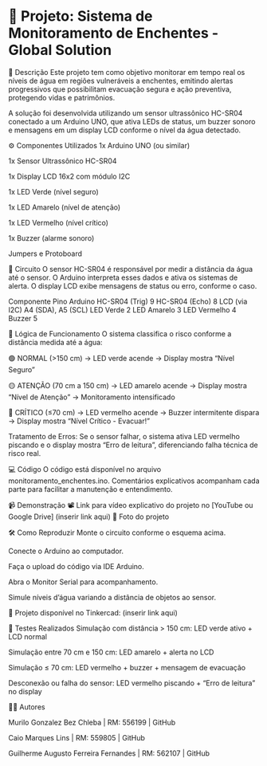 # 🌊 Projeto: Sistema de Monitoramento de Enchentes - Global Solution
📌 Descrição
Este projeto tem como objetivo monitorar em tempo real os níveis de água em regiões vulneráveis a enchentes, emitindo alertas progressivos que possibilitam evacuação segura e ação preventiva, protegendo vidas e patrimônios.

A solução foi desenvolvida utilizando um sensor ultrassônico HC-SR04 conectado a um Arduino UNO, que ativa LEDs de status, um buzzer sonoro e mensagens em um display LCD conforme o nível da água detectado.

⚙️ Componentes Utilizados
1x Arduino UNO (ou similar)

1x Sensor Ultrassônico HC-SR04

1x Display LCD 16x2 com módulo I2C

1x LED Verde (nível seguro)

1x LED Amarelo (nível de atenção)

1x LED Vermelho (nível crítico)

1x Buzzer (alarme sonoro)

Jumpers e Protoboard

📐 Circuito
O sensor HC-SR04 é responsável por medir a distância da água até o sensor. O Arduino interpreta esses dados e ativa os sistemas de alerta. O display LCD exibe mensagens de status ou erro, conforme o caso.

Componente	Pino Arduino
HC-SR04 (Trig)	9
HC-SR04 (Echo)	8
LCD (via I2C)	A4 (SDA), A5 (SCL)
LED Verde	2
LED Amarelo	3
LED Vermelho	4
Buzzer	5

🧠 Lógica de Funcionamento
O sistema classifica o risco conforme a distância medida até a água:

🟢 NORMAL (>150 cm)
→ LED verde acende
→ Display mostra “Nível Seguro”

🟡 ATENÇÃO (70 cm a 150 cm)
→ LED amarelo acende
→ Display mostra “Nível de Atenção”
→ Monitoramento intensificado

🔴 CRÍTICO (≤70 cm)
→ LED vermelho acende
→ Buzzer intermitente dispara
→ Display mostra “Nível Crítico - Evacuar!”

Tratamento de Erros:
Se o sensor falhar, o sistema ativa LED vermelho piscando e o display mostra “Erro de leitura”, diferenciando falha técnica de risco real.

💻 Código
O código está disponível no arquivo monitoramento_enchentes.ino.
Comentários explicativos acompanham cada parte para facilitar a manutenção e entendimento.

📹 Demonstração
📽️ Link para vídeo explicativo do projeto no [YouTube ou Google Drive] (inserir link aqui)
📸 Foto do projeto 

🛠️ Como Reproduzir
Monte o circuito conforme o esquema acima.

Conecte o Arduino ao computador.

Faça o upload do código via IDE Arduino.

Abra o Monitor Serial para acompanhamento.

Simule níveis d’água variando a distância de objetos ao sensor.

🔗 Projeto disponível no Tinkercad: (inserir link aqui)

🧪 Testes Realizados
Simulação com distância > 150 cm: LED verde ativo + LCD normal

Simulação entre 70 cm e 150 cm: LED amarelo + alerta no LCD

Simulação ≤ 70 cm: LED vermelho + buzzer + mensagem de evacuação

Desconexão ou falha do sensor: LED vermelho piscando + “Erro de leitura” no display

👨‍💻 Autores

Murilo Gonzalez Bez Chleba | RM: 556199 | GitHub

Caio Marques Lins | RM: 559805 | GitHub

Guilherme Augusto Ferreira Fernandes | RM: 562107  | GitHub
